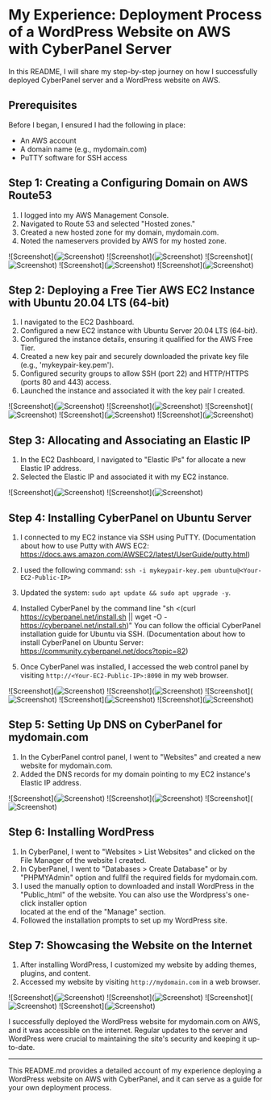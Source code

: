 # My Experience: Deployment Process of a WordPress Website on AWS with CyberPanel Server

In this README, I will share my step-by-step journey on how I successfully deployed CyberPanel server and a WordPress website on AWS.

## Prerequisites

Before I began, I ensured I had the following in place:
- An AWS account
- A domain name (e.g., mydomain.com)
- PuTTY software for SSH access

## Step 1: Creating a Configuring Domain on AWS Route53

1. I logged into my AWS Management Console.
2. Navigated to Route 53 and selected "Hosted zones."
3. Created a new hosted zone for my domain, mydomain.com.
4. Noted the nameservers provided by AWS for my hosted zone.

<span>![</span><span>Screenshot</span><span>]</span><span>(</span><span>![Screenshot](assets/1.1.png)</span><span>)</span>
<span>![</span><span>Screenshot</span><span>]</span><span>(</span><span>![Screenshot](assets/1.2.png)</span><span>)</span>
<span>![</span><span>Screenshot</span><span>]</span><span>(</span><span>![Screenshot](assets/1.3.png)</span><span>)</span>
<span>![</span><span>Screenshot</span><span>]</span><span>(</span><span>![Screenshot](assets/1.4.png)</span><span>)</span>
<span>![</span><span>Screenshot</span><span>]</span><span>(</span><span>![Screenshot](assets/1.5.png)</span><span>)</span>

## Step 2: Deploying a Free Tier AWS EC2 Instance with Ubuntu 20.04 LTS (64-bit)

1. I navigated to the EC2 Dashboard.
2. Configured a new EC2 instance with Ubuntu Server 20.04 LTS (64-bit).
3. Configured the instance details, ensuring it qualified for the AWS Free Tier.
4. Created a new key pair and securely downloaded the private key file (e.g., 'mykeypair-key.pem').
5. Configured security groups to allow SSH (port 22) and HTTP/HTTPS (ports 80 and 443) access.
6. Launched the instance and associated it with the key pair I created.

<span>![</span><span>Screenshot</span><span>]</span><span>(</span><span>![Screenshot](assets/2.1.png)</span><span>)</span>
<span>![</span><span>Screenshot</span><span>]</span><span>(</span><span>![Screenshot](assets/2.2.png)</span><span>)</span>
<span>![</span><span>Screenshot</span><span>]</span><span>(</span><span>![Screenshot](assets/2.3.png)</span><span>)</span>
<span>![</span><span>Screenshot</span><span>]</span><span>(</span><span>![Screenshot](assets/2.4.png)</span><span>)</span>
<span>![</span><span>Screenshot</span><span>]</span><span>(</span><span>![Screenshot](assets/2.5.png)</span><span>)</span>

## Step 3: Allocating and Associating an Elastic IP

1. In the EC2 Dashboard, I navigated to "Elastic IPs" for allocate a new Elastic IP address.
2. Selected the Elastic IP and associated it with my EC2 instance.

<span>![</span><span>Screenshot</span><span>]</span><span>(</span><span>![Screenshot](assets/3.1.png)</span><span>)</span>
<span>![</span><span>Screenshot</span><span>]</span><span>(</span><span>![Screenshot](assets/3.2.png)</span><span>)</span>

## Step 4: Installing CyberPanel on Ubuntu Server

1. I connected to my EC2 instance via SSH using PuTTY. 
   (Documentation about how to use Putty with AWS EC2: 
   https://docs.aws.amazon.com/AWSEC2/latest/UserGuide/putty.html)

2. I used the following command: `ssh -i mykeypair-key.pem ubuntu@<Your-EC2-Public-IP>`
3. Updated the system: `sudo apt update && sudo apt upgrade -y`.
4. Installed CyberPanel by the command line "sh <(curl https://cyberpanel.net/install.sh || wget -O - https://cyberpanel.net/install.sh)"
   You can follow the official CyberPanel installation guide for Ubuntu via SSH. 
   (Documentation about how to install CyberPanel on Ubuntu Server:
   https://community.cyberpanel.net/docs?topic=82)
5. Once CyberPanel was installed, I accessed the web control panel by visiting `http://<Your-EC2-Public-IP>:8090` in my web browser.

<span>![</span><span>Screenshot</span><span>]</span><span>(</span><span>![Screenshot](assets/4.1.png)</span><span>)</span>
<span>![</span><span>Screenshot</span><span>]</span><span>(</span><span>![Screenshot](assets/4.2.png)</span><span>)</span>
<span>![</span><span>Screenshot</span><span>]</span><span>(</span><span>![Screenshot](assets/4.3.png)</span><span>)</span>
<span>![</span><span>Screenshot</span><span>]</span><span>(</span><span>![Screenshot](assets/4.4.png)</span><span>)</span>
<span>![</span><span>Screenshot</span><span>]</span><span>(</span><span>![Screenshot](assets/4.5.png)</span><span>)</span>

## Step 5: Setting Up DNS on CyberPanel for mydomain.com

1. In the CyberPanel control panel, I went to "Websites" and created a new website for mydomain.com.
2. Added the DNS records for my domain pointing to my EC2 instance's Elastic IP address.

<span>![</span><span>Screenshot</span><span>]</span><span>(</span><span>![Screenshot](assets/5.1.png)</span><span>)</span>
<span>![</span><span>Screenshot</span><span>]</span><span>(</span><span>![Screenshot](assets/5.2.png)</span><span>)</span>
<span>![</span><span>Screenshot</span><span>]</span><span>(</span><span>![Screenshot](assets/5.3.png)</span><span>)</span>

## Step 6: Installing WordPress

1. In CyberPanel, I went to "Websites > List Websites" and clicked on the File Manager of the website I created.
2. In CyberPanel, I went to "Databases > Create Database" or by "PHPMYAdmin" option and fullfil the required fields for mydomain.com.
3. I used the manually option to downloaded and install WordPress in the "Public_html" of the website. You can also use the Wordpress's one-click installer option   
   located at the end of the "Manage" section. 
4. Followed the installation prompts to set up my WordPress site.

## Step 7: Showcasing the Website on the Internet

1. After installing WordPress, I customized my website by adding themes, plugins, and content.
2. Accessed my website by visiting `http://mydomain.com` in a web browser.

<span>![</span><span>Screenshot</span><span>]</span><span>(</span><span>![Screenshot](assets/6.1.png)</span><span>)</span>
<span>![</span><span>Screenshot</span><span>]</span><span>(</span><span>![Screenshot](assets/6.2.png)</span><span>)</span>
<span>![</span><span>Screenshot</span><span>]</span><span>(</span><span>![Screenshot](assets/6.3.png)</span><span>)</span>
<span>![</span><span>Screenshot</span><span>]</span><span>(</span><span>![Screenshot](assets/6.4.png)</span><span>)</span>

I successfully deployed the WordPress website for mydomain.com on AWS, and it was accessible on the internet. Regular updates to the server and WordPress were crucial to maintaining the site's security and keeping it up-to-date.

---

This README.md provides a detailed account of my experience deploying a WordPress website on AWS with CyberPanel, and it can serve as a guide for your own deployment process.
